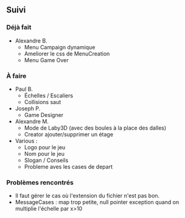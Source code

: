 ## Suivi
### Déjà fait
  - Alexandre B.
    * Menu Campaign dynamique
    * Ameliorer le css de MenuCreation
    * Menu Game Over

### À faire
 - Paul B.
   * Échelles / Escaliers
   * Collisions saut
 - Joseph P.
   * Game Designer
 - Alexandre M.
   * Mode de Laby3D (avec des boules à la place des dalles)
   * Creator ajouter/supprimer un étage
 - Various :
   * Logo pour le jeu
   * Nom pour le jeu
   * Slogan / Conseils
   * Probleme aves les cases de depart

### Problèmes rencontrés
 * Il faut gérer le cas où l'extension du fichier n'est pas bon.
 * MessageCases : map trop petite, null pointer exception quand on multiplie l'échelle par x>10
